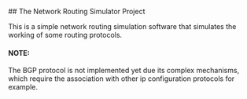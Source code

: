 ## The Network Routing Simulator Project

This is a simple network routing simulation software that simulates the working of some routing protocols.

#### NOTE:

The BGP protocol is not implemented yet due its complex mechanisms, which require the association with other ip configuration protocols for example.
